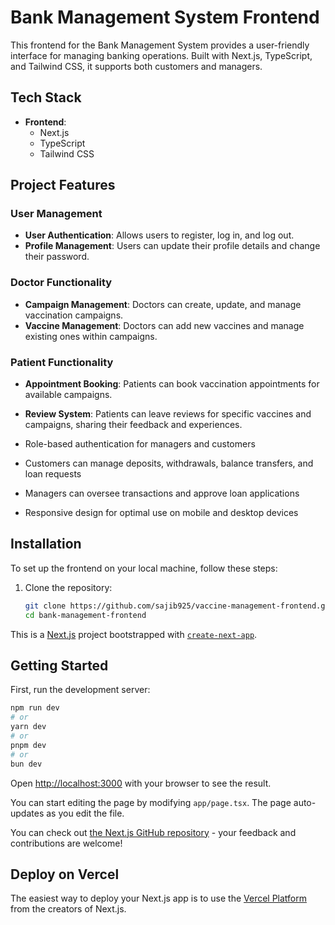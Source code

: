 # Bank Management System Frontend

This frontend for the Bank Management System provides a user-friendly interface for managing banking operations. Built with Next.js, TypeScript, and Tailwind CSS, it supports both customers and managers.

## Tech Stack

- **Frontend**:
  - Next.js
  - TypeScript
  - Tailwind CSS

## Project Features

### User Management
- **User Authentication**: Allows users to register, log in, and log out.
- **Profile Management**: Users can update their profile details and change their password.

### Doctor Functionality
- **Campaign Management**: Doctors can create, update, and manage vaccination campaigns.
- **Vaccine Management**: Doctors can add new vaccines and manage existing ones within campaigns.

### Patient Functionality
- **Appointment Booking**: Patients can book vaccination appointments for available campaigns.
- **Review System**: Patients can leave reviews for specific vaccines and campaigns, sharing their feedback and experiences.

- Role-based authentication for managers and customers
- Customers can manage deposits, withdrawals, balance transfers, and loan requests
- Managers can oversee transactions and approve loan applications
- Responsive design for optimal use on mobile and desktop devices

## Installation

To set up the frontend on your local machine, follow these steps:

1. Clone the repository:
   ```bash
   git clone https://github.com/sajib925/vaccine-management-frontend.git
   cd bank-management-frontend
This is a [Next.js](https://nextjs.org/) project bootstrapped with [`create-next-app`](https://github.com/vercel/next.js/tree/canary/packages/create-next-app).

## Getting Started

First, run the development server:

```bash
npm run dev
# or
yarn dev
# or
pnpm dev
# or
bun dev
```

Open [http://localhost:3000](http://localhost:3000) with your browser to see the result.

You can start editing the page by modifying `app/page.tsx`. The page auto-updates as you edit the file.


You can check out [the Next.js GitHub repository](https://github.com/vercel/next.js/) - your feedback and contributions are welcome!

## Deploy on Vercel

The easiest way to deploy your Next.js app is to use the [Vercel Platform](https://vercel.com/new?utm_medium=default-template&filter=next.js&utm_source=create-next-app&utm_campaign=create-next-app-readme) from the creators of Next.js.


